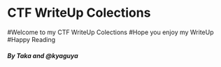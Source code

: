 # CTF WriteUp Colections

#Welcome to my CTF WriteUp Colections
#Hope you enjoy my WriteUp
#Happy Reading
<h5>By Taka and @kyaguya</h5>
